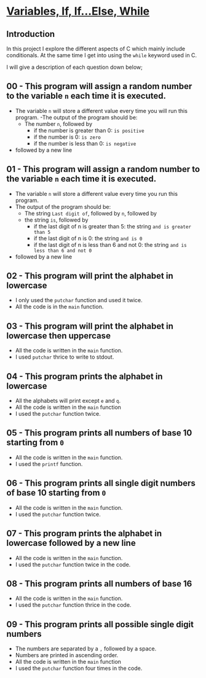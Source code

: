 # <ins>Variables, If, If...Else, While</ins>

## Introduction

In this project I explore the different aspects of C which mainly include conditionals. At the same time I get into using the ` while `  keyword used in C.

I will give a description of each question down below;

## 00 - This program will assign a random number to the variable `n` each time it is executed. 
- The variable `n` will store a different value every time you will run this program.
-The output of the program should be:
	- The number `n`, followed by
		- if the number is greater than 0: `is positive`
		- if the number is 0: `is zero`
		- if the number is less than 0: `is negative`
- followed by a new line

## 01 - This program will assign a random number to the variable `n` each time it is executed. 
- The variable `n` will store a different value every time you run this program.
- The output of the program should be:
	- The string `Last digit of`, followed by
`n`, followed by
	- the string `is`, followed by
		- if the last digit of n is greater than 5: the string `and is greater than 5`
		- if the last digit of n is 0: the string `and is 0`
		- if the last digit of n is less than 6 and not 0: the string `and is less than 6 and not 0`
- followed by a new line

## 02 - This program will print the alphabet in lowercase
- I only used the `putchar` function and used it twice.
- All the code is in the `main` function.

## 03 - This program will print the alphabet in lowercase then uppercase
- All the code is written in the `main` function.
- I used `putchar` thrice to write to stdout.

## 04 - This program prints the alphabet in lowercase
- All the alphabets  will print except `e` and `q`.
- All the code is written in the `main` function
- I used the `putchar` function twice.

## 05 - This program prints all numbers of base 10 starting from `0`
- All the code is written in the `main` function.
- I used the `printf` function.

## 06 - This  program prints all single digit numbers of base 10 starting from `0`
- All the code is written in the `main` function.
- I used the `putchar` function twice.

## 07 - This program prints the alphabet in lowercase followed by a new line

- All the code is written in the `main` function.
- I used the `putchar` function twice in the code.

## 08 - This program prints all numbers of base 16
- All the code is written in the `main` function.
- I used the `putchar` function thrice in the code.

## 09 - This program prints all possible single digit numbers

- The numbers are separated by a `,` followed by a space.
- Numbers are printed in ascending order.
- All the code is written in the `main` function
- I used the `putchar` function four times in the code.

